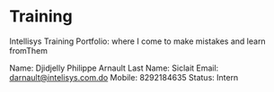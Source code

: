 # Training
Intellisys Training Portfolio: where I come to make mistakes and learn fromThem

Name: Djidjelly Philippe Arnault
Last Name: Siclait
Email: darnault@intelisys.com.do
Mobile: 8292184635
Status: Intern
